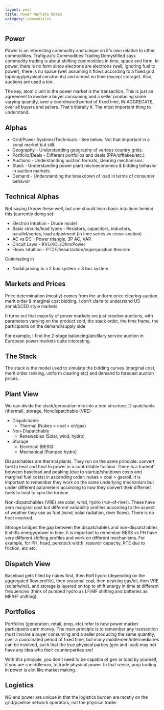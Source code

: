 ```yaml
---
layout: post
title: Power Markets Notes
category: commodities
---
```


## Power

Power is an interesting commodity and unique on it's own relative to other commodities. Trafigura's Commodities Trading Demystified says commodity trading is about shifting commodities in time, space and form. In power, there is no form since electrons are electrons (well, ignoring fuel to power), there is no space (well assuming it flows according to a fixed grid topology/physical constraints) and almost no time (except storage). Also, auctions are used a ton.

The key, atomic unit in the power market is the transaction. This is just an agreement to involve a buyer consuming and a seller producing some varying quantity, over a coordinated period of fixed time, IN AGGREGATE, over all buyers and sellers. That's literally it. The most important thing to understand.


## Alphas

* Grid/Power Systems/Technicals - See below. Not that important in a zonal market but still.
* Geography - Understanding geography of various country grids.
* Portfolio/Deals - Different portfolios and deals (PPA/offtakes/etc.) 
* Auctions - Understanding auction formats, clearing mechanisms.
* Stack - Understanding power plant microeconomics & bidding behavior in auction markets.
* Demand - Understanding the breakdown of load in terms of consumer behavior

## Technical Alphas

Not saying I know these well, but one should learn basic intuitions behind this (currently doing so):

* Electron Intuition - Drude model
* Basic circuits/load types - Resistors, capacitors, inductors, parallel/series, load adjustment (in time series vs cross-section) 
* AC vs DC - Power triangle, 3P AC, VAR
* Circuit Laws - KVL/KCL/Ohm/Power
* Flows Intuition - PTDF/linearization/superposition theorem

Culminating in

* Nodal pricing in a 2 bus system > 3 bus system

## Markets and Prices

Price determination (mostly) comes from the uniform price clearing auction, merit order & marginal cost bidding. I don't claim to understand US zonal/SCED style markets.

It turns out that majority of power markets are just creative auctions, with parameters varying on the product sold, the stack order, the time frame, the participants on the demand/supply side.

For example, I find the 2-stage balancing/ancillary service auction in European power markets quite interesting.

## The Stack

The stack is the model used to simulate the bidding curves (marginal cost, merit order ranking, uniform clearing etc) and demand to forecast auction prices.

## Plant View

We can divide the stack/generation mix into a tree structure. Dispatchable (thermal), storage, Nondispatchable (VRE):

* Dispatchable 
  * Thermal (Nukes > coal > oil/gas)
* Non-Dispatchable
  * Renewables (Solar, wind, hydro)
* Storage
  * Electrical (BESS)
  * Mechanical (Pumped hydro)

Dispatchables are thermal plants. They run on the same principle: convert fuel to heat and heat to power in a controllable fashion. There is a tradeoff between baseload and peaking (due to startup/shutdown costs and marginal fuel costs) in ascending order: nukes > coal > gas/oil. It is important to remember they work on the same underlying mechanism but under different parameters according to how they convert their differnet fuels to heat to spin the turbine.

Non-dispatchables (VRE) are solar, wind, hydro (run-of-river). These have zero marginal cost but different variability profiles according to the aspect of weather they use as fuel (wind, solar radiation, river flows). There is no heat involved.

Storage bridges the gap between the dispatchables and non-dispatchables, it shifts energy/power in time. It is important to remember BESS vs PH have very different shifting profiles and work on different mechanisms. For example, for PH, head, penstock width, resevoir capacity, RTE due to friction, etc etc.

## Dispatch View

Baseload gets filled by nukes first, then RoR hydro (depending on the aggregated flow profile), then seasonal coal, then peaking gas/oil, then VRE (solar/wind), and storage is layered on top to shift energy in time at different frequencies (think of pumped hydro as LF/MF shifting and batteries as MF/HF shifting).

## Portfolios

Portfolios (generation, retail, prop, etc) refer to how power market participants earn money. The main principle is to remember any transaction must involve a buyer consuming and a seller producing the same quantity, over a coordinated period of fixed time, but many middlemen/intermediaries can be involved, such that the true physical parties (gen and load) may not have any idea who their counterparties are!

With this principle, you don't need to be capable of gen or load by yourself, if you are a middleman, to trade physical power. In that sense, prop trading in power is alot like market making.

## Logistics

NG and power are unique in that the logistics burden are mostly on the grid/pipeline network operators, not the physical trader.